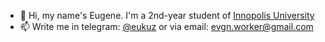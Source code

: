 - 👋 Hi, my name's Eugene. I'm a 2nd-year student of [Innopolis University](https://innopolis.university/)
- 📫 Write me in telegram: [@eukuz](https://t.me/eukuz) or via email: evgn.worker@gmail.com
